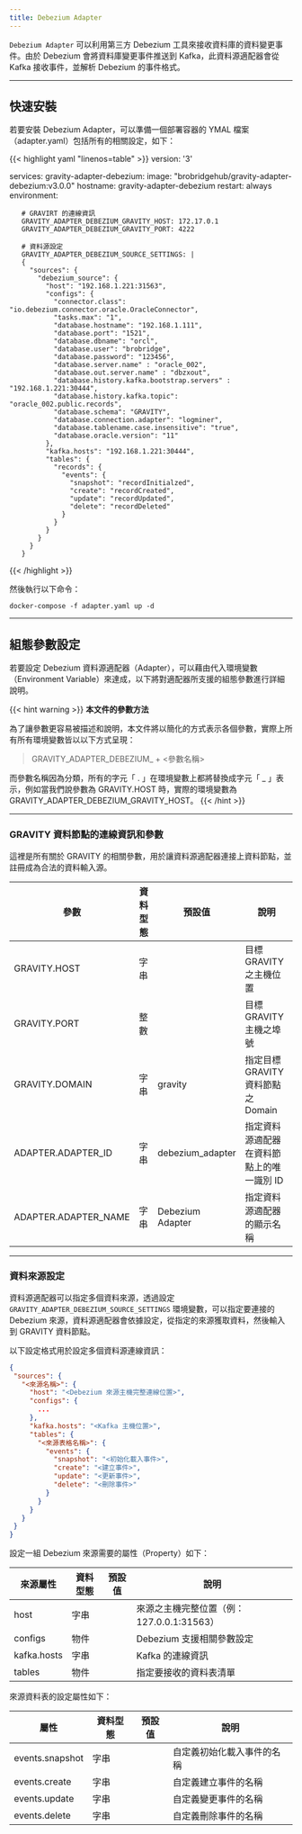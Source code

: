 ```yaml
---
title: Debezium Adapter
---
```


`Debezium Adapter` 可以利用第三方 Debezium 工具來接收資料庫的資料變更事件。由於 Debezium 會將資料庫變更事件推送到 Kafka，此資料源適配器會從 Kafka 接收事件，並解析 Debezium 的事件格式。

---

## 快速安裝

若要安裝 Debezium Adapter，可以準備一個部署容器的 YMAL 檔案（adapter.yaml）包括所有的相關設定，如下：

{{< highlight yaml "linenos=table" >}}
version: '3'

services:
   gravity-adapter-debezium:
     image: "brobridgehub/gravity-adapter-debezium:v3.0.0"
     hostname: gravity-adapter-debezium
     restart: always
     environment:

       # GRAVIRT 的連線資訊
       GRAVITY_ADAPTER_DEBEZIUM_GRAVITY_HOST: 172.17.0.1
       GRAVITY_ADAPTER_DEBEZIUM_GRAVITY_PORT: 4222

       # 資料源設定
       GRAVITY_ADAPTER_DEBEZIUM_SOURCE_SETTINGS: |  
       {
         "sources": {
           "debezium_source": {
             "host": "192.168.1.221:31563",
             "configs": {
               "connector.class": "io.debezium.connector.oracle.OracleConnector",
               "tasks.max": "1",
               "database.hostname": "192.168.1.111",
               "database.port": "1521",
               "database.dbname": "orcl",
               "database.user": "brobridge",
               "database.password": "123456",
               "database.server.name" : "oracle_002",
               "database.out.server.name" : "dbzxout",
               "database.history.kafka.bootstrap.servers" : "192.168.1.221:30444",
               "database.history.kafka.topic": "oracle_002.public.records",
               "database.schema": "GRAVITY",
               "database.connection.adapter": "logminer",
               "database.tablename.case.insensitive": "true",
               "database.oracle.version": "11"
             },
             "kafka.hosts": "192.168.1.221:30444",
             "tables": {
               "records": {
                 "events": {
                   "snapshot": "recordInitialzed",
                   "create": "recordCreated",
                   "update": "recordUpdated",
                   "delete": "recordDeleted"
                 }
               }
             }
           }
         }
       }
{{< /highlight >}}

然後執行以下命令：

```shell
docker-compose -f adapter.yaml up -d
```

---

## 組態參數設定

若要設定 Debezium 資料源適配器（Adapter），可以藉由代入環境變數（Environment Variable）來達成，以下將對適配器所支援的組態參數進行詳細說明。

{{< hint warning >}}
**本文件的參數方法**

為了讓參數更容易被描述和說明，本文件將以簡化的方式表示各個參數，實際上所有所有環境變數皆以以下方式呈現：

> GRAVITY_ADAPTER_DEBEZIUM_ + <參數名稱>

而參數名稱因為分類，所有的字元「 . 」在環境變數上都將替換成字元「 _ 」表示，例如當我們說參數為 GRAVITY.HOST 時，實際的環境變數為 GRAVITY_ADAPTER_DEBEZIUM_GRAVITY_HOST。
{{< /hint >}}

---

### GRAVITY 資料節點的連線資訊和參數

這裡是所有關於 GRAVITY 的相關參數，用於讓資料源適配器連接上資料節點，並註冊成為合法的資料輸入源。

參數						| 資料型態	| 預設值				| 說明
---							| ---		| ---					| ---
GRAVITY.HOST				| 字串		|						| 目標 GRAVITY 之主機位置
GRAVITY.PORT				| 整數		|						| 目標 GRAVITY 主機之埠號
GRAVITY.DOMAIN				| 字串		| gravity				| 指定目標 GRAVITY 資料節點之 Domain
ADAPTER.ADAPTER_ID			| 字串		| debezium_adapter		| 指定資料源適配器在資料節點上的唯一識別 ID
ADAPTER.ADAPTER_NAME		| 字串		| Debezium Adapter		| 指定資料源適配器的顯示名稱

---

### 資料來源設定

資料源適配器可以指定多個資料來源，透過設定 `GRAVITY_ADAPTER_DEBEZIUM_SOURCE_SETTINGS` 環境變數，可以指定要連接的 Debezium 來源，資料源適配器會依據設定，從指定的來源獲取資料，然後輸入到 GRAVITY 資料節點。

以下設定格式用於設定多個資料源連線資訊：

```json
{
 "sources": {
   "<來源名稱>": {
     "host": "<Debezium 來源主機完整連線位置>",
     "configs": {
       ...
     },
     "kafka.hosts": "<Kafka 主機位置>",
     "tables": {
       "<來源表格名稱>": {
         "events": {
           "snapshot": "<初始化載入事件>",
           "create": "<建立事件>",
           "update": "<更新事件>",
           "delete": "<刪除事件>"
         }
       }
     }
   }
 }
}
```

設定一組 Debezium 來源需要的屬性（Property）如下：

來源屬性 					| 資料型態	| 預設值				| 說明
---							| ---		| ---					| ---
host						| 字串		|						| 來源之主機完整位置（例：127.0.0.1:31563）
configs						| 物件		|						| Debezium 支援相關參數設定
kafka.hosts					| 字串		|						| Kafka 的連線資訊
tables						| 物件		|						| 指定要接收的資料表清單

來源資料表的設定屬性如下：

屬性 					| 資料型態	| 預設值				| 說明
---						| ---		| ---					| ---
events.snapshot			| 字串		|						| 自定義初始化載入事件的名稱
events.create			| 字串		|						| 自定義建立事件的名稱
events.update			| 字串		|						| 自定義變更事件的名稱
events.delete			| 字串		|						| 自定義刪除事件的名稱
